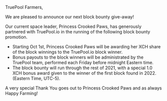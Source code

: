 
TruePool Farmers,

We are pleased to announce our next block bounty give-away! 

Our current space leader, Princess Crooked Paws, has generously partnered with TruePool.io in the running of the following block bounty promotion.

* Starting Oct 1st, Princess Crooked Paws will be awarding her XCH share of the block winnings to the TruePool.io block winner.
* Bonus payouts to the block winners will be administrated by the TruePool team, performed each Friday before midnight Eastern time.
* The block bounty will run through the rest of 2021, with a special 1.0 XCH bonus award given to the winner of the first block found in 2022. (Eastern Time, UTC-5).

A very special Thank You goes out to Princess Crooked Paws and as always Happy Farming!
